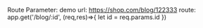 Route Parameter:
demo url: https://shop.com/blog/122333
route:  app.get('/blog/:id', (req,res)=>{
    let id = req.params.id
})